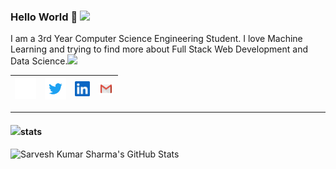 ### Hello World 👋 <img src="https://github.com/TheDudeThatCode/TheDudeThatCode/blob/master/Assets/Earth.gif" width="24px">


I am a 3rd Year Computer Science Engineering Student. I love Machine Learning and trying to find more about Full Stack Web Development and Data Science.<img src="https://media.giphy.com/media/WUlplcMpOCEmTGBtBW/giphy.gif" width="30">

<!--
**shsarv/shsarv** is a ✨ _special_ ✨ repository because its `README.md` (this file) appears on your GitHub profile.-->

<!--:heart: Programming | :black_heart: programming | :blue_heart: Anime-->

<!-- 🔭 I’m currently working on Machine Learning Based Projects.
- 🌱 I’m currently learning Data Science | Full Stack Web development | Machine Learning.
- 👯 I’m looking to collaborate  on Machine Learning and Web Development Projects.<img src="https://media.giphy.com/media/WUlplcMpOCEmTGBtBW/giphy.gif" width="30">
- 🤔 I’m looking for help in Backend Development.
- 💬 Ask me about Data Science.I will try to help you as much as I can
- ⚡ Quote : You perform the obligatory duties, for action is superior to inaction. And, through inaction, even the maintenance of your body will not be possible.
- 📫 How to reach me: .... -->

| [<img src="https://raw.githubusercontent.com/Delta456/Delta456/master/img/github.png" alt="github logo" width="34">](https://github.com/shsarv) |  [<img src="https://raw.githubusercontent.com/Delta456/Delta456/master/img/twitter.png" alt="twitter logo" width="34">](https://twitter.com/sarveshroli) |  [<img src="https://github.com/Amchuz/Amchuz/blob/master/linkedin.jpeg" alt="linkedin logo" width="24">](https://www.linkedin.com//in/sarvesh-kumar-sharma-869a1b185/) |  [<img src="https://github.com/Amchuz/Amchuz/blob/master/gmail.jpeg" alt="gmail logo" width="24">](shsarv2001@gmail.com)
|---|---|---|---|

----

#### <img src="https://media.giphy.com/media/VgCDAzcKvsR6OM0uWg/giphy.gif" width="50">stats 

![Sarvesh Kumar Sharma's GitHub Stats](https://github-readme-stats.vercel.app/api?username=shsarv&hide=["stars"]&show_icons=true)

